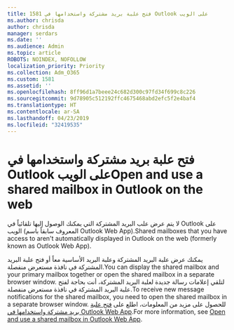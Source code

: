 ```yaml
---
title: 1581 فتح علبة بريد مشتركة واستخدامها في Outlook على الويب
ms.author: chrisda
author: chrisda
manager: serdars
ms.date: ''
ms.audience: Admin
ms.topic: article
ROBOTS: NOINDEX, NOFOLLOW
localization_priority: Priority
ms.collection: Adm_O365
ms.custom: 1581
ms.assetid: ''
ms.openlocfilehash: 8ff96d1a7beee24c682d300c97fd34f699c8c226
ms.sourcegitcommit: 9d78905c512192ffc4675468abd2efc5f2e4baf4
ms.translationtype: HT
ms.contentlocale: ar-SA
ms.lasthandoff: 04/23/2019
ms.locfileid: "32419535"
---
```

# <a name="open-and-use-a-shared-mailbox-in-outlook-on-the-web"></a><span data-ttu-id="80dd8-102">فتح علبة بريد مشتركة واستخدامها في Outlook على الويب</span><span class="sxs-lookup"><span data-stu-id="80dd8-102">Open and use a shared mailbox in Outlook on the web</span></span>

<span data-ttu-id="80dd8-103">لا يتم عرض علب البريد المشتركة التي يمكنك الوصول إليها تلقائياً في Outlook على الويب (المعروف سابقاً باسم Outlook Web App).</span><span class="sxs-lookup"><span data-stu-id="80dd8-103">Shared mailboxes that you have access to aren't automatically displayed in Outlook on the web (formerly known as Outlook Web App).</span></span>

<span data-ttu-id="80dd8-104">يمكنك عرض علبة البريد المشتركة وعلبة البريد الأساسية معاً أو فتح علبة البريد المشتركة في نافذة مستعرض منفصلة.</span><span class="sxs-lookup"><span data-stu-id="80dd8-104">You can display the shared mailbox and your primary mailbox together or open the shared mailbox in a separate browser window.</span></span> <span data-ttu-id="80dd8-105">لتلقي إعلامات رسالة جديدة لعلبة البريد المشتركة، أنت بحاجة لفتح علبة البريد المشتركة في نافذة مستعرض منفصلة.</span><span class="sxs-lookup"><span data-stu-id="80dd8-105">To receive new message notifications for the shared mailbox, you need to open the shared mailbox in a separate browser window.</span></span> <span data-ttu-id="80dd8-106">للحصول على مزيد من المعلومات، اطلع على [فتح علبة بريد مشتركة واستخدامها في Outlook Web App](https://support.office.com/article/BC127866-42BE-4DE7-92AE-1EF2F787FD5C).</span><span class="sxs-lookup"><span data-stu-id="80dd8-106">For more information, see [Open and use a shared mailbox in Outlook Web App](https://support.office.com/article/BC127866-42BE-4DE7-92AE-1EF2F787FD5C).</span></span>
